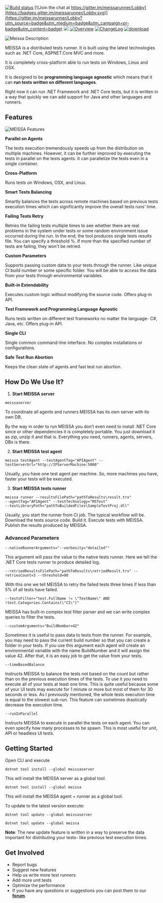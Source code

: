 [![Build status](https://ci.appveyor.com/api/projects/status/p2rek52nkxv93ma8?svg=true)](https://ci.appveyor.com/project/angelovstanton/meissa) [![Join the chat at https://gitter.im/meissarunner/Lobby](https://badges.gitter.im/meissarunner/Lobby.svg)](https://gitter.im/meissarunner/Lobby?utm_source=badge&utm_medium=badge&utm_campaign=pr-badge&utm_content=badge)
![](https://img.shields.io/badge/license-%20Apache--2.0-blue.svg) [![Overview](https://img.shields.io/badge/docs-Overview-green.svg?style=flat)](https://github.com/angelovstanton/Meissa) [![ChangeLog](https://img.shields.io/badge/docs-ChangeLog-green.svg?style=flat)](https://github.com/angelovstanton/Meissa/wiki/Change-Log) [![download](https://img.shields.io/badge/download-1.0.0.0-orange.svg)](https://github.com/angelovstanton/Meissa)

![Meissa Description](https://i.imgur.com/aMVooJy.png)

MEISSA is a distributed tests runner. It is built using the latest technologies such as .NET Core, ASPNET.Core MVC and more. 

It is completely cross-platform able to run tests on Windows, Linux and OSX. 

It is designed to be **programming language agnostic** which means that it can **run tests written on different languages**. 

Right now it can run .NET Framework and .NET Core tests, but it is written in a way that quickly we can add support for Java and other languages and runners.

Features
--------

![MEISSA Features](https://i.imgur.com/MyFQprW.png)

**Parallel on Agents**

The tests execution tremendously speeds up from the distribution on multiple machines. However, it can be further improved by executing the tests in parallel on the tests agents. It can parallelize the tests even in a single container.

**Cross-Platform**

Runs tests on Windows, OSX, and Linux.

**Smart Tests Balancing**

Smartly balances the tests across remote machines based on previous tests execution times which can significantly improve the overall tests runs’ time.

**Failing Tests Retry**

Retries the failing tests multiple times to see whether there are real problems in the system under tests or some random environment issue occurred during the run. In the end, the tool produces single tests results file. You can specify a threshold %. If more than the specified number of tests are failing, they won't be retried. 

**Custom Parameters**

Supports passing custom data to your tests through the runner. Like unique CI build number or some specific folder. You will be able to access the data from your tests through environmental variables.

**Built-in Extendability** 

Executes custom logic without modifying the source code. Offers plug-in API.

**Test Framework and Programming Language Agnostic**

Runs tests written on different test frameworks no matter the language- C#, Java, etc. Offers plug-in API.

**Single CLI** 

Single common command-line interface. No complex installations or configurations.

**Safe Test Run Abortion**

Keeps the clean state of agents and fast test run abortion.

How Do We Use It?
-------------------
1. **Start MEISSA server**
```
meissaserver
```

To coordinate all agents and runners MEISSA has its own server with its own DB.

By the way in order to run MEISSA you don’t even need to install .NET Core since or other dependencies it is completely portable. You just download it as zip, unzip it and that is. Everything you need, runners, agents, servers, DBs is there.

2. **Start MEISSA test agent**
```
meissa testAgent --testAgentTag="APIAgent" --testServerUrl="http://IPServerMachine:5000"
```

Usually, you have one test agent per machine. So, more machines you have, faster your tests will be executed.

3. **Start MEISSA tests runner**
```
meissa runner --resultsFilePath="pathToResults\result.trx" 
--agentTag="APIAgent" --testTechnology="MSTest" 
--testLibraryPath="pathToBuildedFiles\SampleTestProj.dll"
```

Usually, you start the runner from CI job. The typical workflow will be. Download the tests source code. Build it. Execute tests with MEISSA. Publish the results produced by MEISSA.

### Advanced Parameters ###
```
--nativeRunnerArguments="--verbosity="detailed""
``` 

This argument will pass the value to the native tests runner. Here we tell the .NET Core tests runner to produce detailed log.
```
--retriedResultsFilePath="pathToResults\retriedResult.trx" --retriesCount=3 --threshold=90
```

With this one we tell MEISSA to retry the failed tests three times if less than 5% of all tests have failed.
```
--testsFilter="test.FullName != \"TestName\" AND !test.Categories.Contains(\"CI\")"
```

MEISSA has built-in complex test filter parser and we can write complex queries to filter the tests.
```
--customArguments="BuildNumber=42" 
```

Sometimes it is useful to pass data to tests from the runner. For example, you may need to pass the current build number so that you can create a folder in your tests. If you use this argument each agent will create an environmental variable with the name BuildNumber and it will assign the value 42. After that, it is an easy job to get the value from your tests.
```
--timeBasedBalance
```

Instructs MEISSA to balance the tests not based on the count but rather than on the previous execution times of the tests. To use it you need to execute all of your tests at least one time. This is quite useful because some of your UI tests may execute for 1 minute or more but most of them for 30 seconds or less. As I previously mentioned, the whole tests execution time is equal to the slowest sub-run. This feature can sometimes drastically decrease the execution time.
```
--runInParallel
```

Instructs MEISSA to execute in parallel the tests on each agent. You can even specify how many processes to be spawn. This is most useful for unit, API or headless UI tests.


Getting Started
---------------

Open CLI and execute
```
dotnet tool install --global meissaserver
```
This will install the MEISSA server as a global tool.
```
dotnet tool install --global meissa
```
This will install the MEISSA agent + runner as a global tool.

To update to the latest version execute:
```
dotnet tool update --global meissaserver
```
```
dotnet tool update --global meissa
```
**Note**: The new update feature is written in a way to preserve the data important for distributing your tests- like previous test execution times.

Get Involved
--------------

- Report bugs 
- Suggest new features 
- Help us write more test runners
- Add more unit tests
- Optimize the performance
- If you have any questions or suggestions you can post them to our **[forum](http://docs.meissarunner.com/getting-started/)**.
